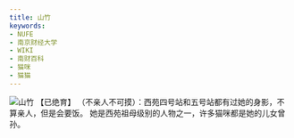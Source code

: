 ```yaml
---
title: 山竹
keywords:
- NUFE
- 南京财经大学
- WIKI
- 南财百科
- 猫咪
- 猫猫
---
```

![山竹](/mao/山竹.jpg)
【已绝育】
（不亲人不可摸）：西苑四号站和五号站都有过她的身影，不算亲人，但是会要饭。
她是西苑祖母级别的人物之一，许多猫咪都是她的儿女曾孙。